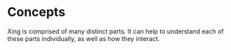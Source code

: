 # Concepts

Xing is comprised of many distinct parts. It can help to understand each of
these parts individually, as well as how they interact.
